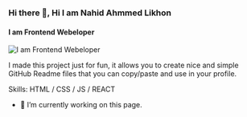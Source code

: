 ### Hi there 👋, Hi I am Nahid Ahmmed Likhon
#### I am Frontend Webeloper
![I am Frontend Webeloper](https://i.ibb.co/4VsDgDj/certificate.jpg)

I made this project just for fun, it allows you to create nice and simple GitHub Readme files that you can copy/paste and use in your profile.

Skills: HTML / CSS / JS / REACT 

- 🔭 I’m currently working on this page. 





